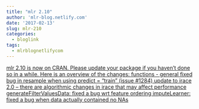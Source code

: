 ```yaml
---
title: "mlr 2.10"
author: 'mlr-blog.netlify.com'
date: '2017-02-13'
slug: mlr-210
categories:
  - bloglink
tags:
  - mlrblognetlifycom
---
```


[mlr 2.10 is now on CRAN. Please update your package if you haven’t done so in a while. Here is an overview of the changes: functions - general fixed bug in resample when using predict = “train” (issue #1284) update to irace 2.0 – there are algorithmic changes in irace that may affect performance generateFilterValuesData: fixed a bug wrt feature ordering imputeLearner: fixed a bug when data actually contained no NAs<i class="fas fa-external-link-alt"></i>](https://mlr-blog.netlify.com/post/2017-02-13-mlr-210/)

